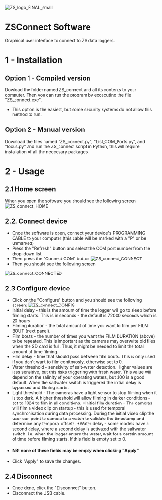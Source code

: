  ![ZS_logo_FINAL_small](https://github.com/user-attachments/assets/94b187b0-c548-46c7-892a-a9aa7afc60f2)
# ZSConnect Software              
Graphical user interface to connect to ZS data loggers.
# 1 - Installation 
## Option 1 - Compiled version
Dowload the folder named ZS_connect and all its contents to your computer. Then you can run the program by excecuting the file "ZS_connect.exe".
* This option is the easiest, but some security systems do not allow this method to run.

## Option 2 - Manual version
Download the files named "ZS_connect.py", "List_COM_Ports.py", and "locus.py" and run the ZS_connect script in Python, this will require installation of all the neccesary packages.

# 2 - Usage
## 2.1 Home screen
When you open the software you should see the following screen
![ZS_connect_HOME](https://github.com/user-attachments/assets/3afa39d5-41b6-4ed5-b384-88acf9231585)

## 2.2. Connect device
* Once the software is open, connect your device's PROGRAMMING CABLE to your computer (this cable will be marked with a "P" or be unmarked)
* Press the "Refresh" button and select the COM port number from the drop-down list
* Then press the "Connect COM" button
 ![ZS_connect_CONNECT](https://github.com/user-attachments/assets/4ae37c23-410b-4426-8264-58344b605d26)
* Then you should see the following screen
  
 ![ZS_connect_CONNECTED](https://github.com/user-attachments/assets/f9fafd1d-05ef-470b-97c7-454b2e58ea5b)

## 2.3 Configure device
* Click on the "Configure" button and you should see the following screen:
  ![ZS_connect_CONFIG](https://github.com/user-attachments/assets/8a1b4883-02c1-40c0-a8c8-4cf9335a384a)
* Initial delay - this is the amount of time the logger will go to sleep before filming starts. This is in seconds - the default is 72000 seconds which is 20 hours
* Filming duration - the total amount of time you want to film per FILM BOUT (next panel). 
* Film bouts - the number of times you want the FILM DURATION (above) to be repeated. This is important as the cameras may overwrite old files when the SD card is full. Thus, it might be needed to limit the total amount of time filming.
* Film delay - time that should pass between film bouts. This is only used if you don't want to film conitnuosly, otherwise set to 0.
* Water threshold - sensitivity of salt-water detection. Higher values are less sensitive, but this risks triggering with fresh water. This value will depend on the salinity of your operating waters, but 300 is a good default. When the saltwater switch is triggered the initial delay is bypassed and filming starts.
* Light threshold - The cameras have a light sensor to stop filming when it is too dark. A higher threshold will allow filming in darker conditions - set to 1024 to film in all conditions.
*Initial film duration - The cameras will film a video clip on startup - this is used for temporal synchronisation during data processing. During the initial video clip the user can point to camera to a watch to validate the timestamp and determine any temporal offsets.
*Water delay - some models have a second delay, where a second delay is activated with the saltwater switch. i.e. when the logger enters the water, wait for a certain amount of time before filming starts. If this field is empty set to 0.
* #### NB! none of these fields may be empty when clicking "Apply"
* Click "Apply" to save the changes.

## 2.4 Disconnect
* Once done, click the "Disconnect" button.
* Disconnect the USB cable.


